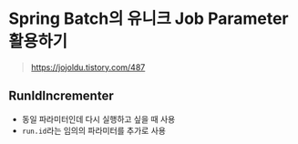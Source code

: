 # Spring Batch의 유니크 Job Parameter 활용하기

> https://jojoldu.tistory.com/487

## RunIdIncrementer
- 동일 파라미터인데 다시 실행하고 싶을 때 사용
- `run.id`라는 임의의 파라미터를 추가로 사용

